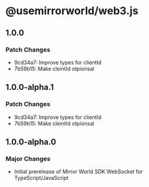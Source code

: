# @usemirrorworld/web3.js

## 1.0.0

### Patch Changes

- 9cd34a7: Improve types for clientId
- 7b59b15: Make cleintId otpionsal

## 1.0.0-alpha.1

### Patch Changes

- 9cd34a7: Improve types for clientId
- 7b59b15: Make cleintId otpionsal

## 1.0.0-alpha.0

### Major Changes

- Initial prerelease of Mirror World SDK WebSocket for TypeScript/JavaScript
